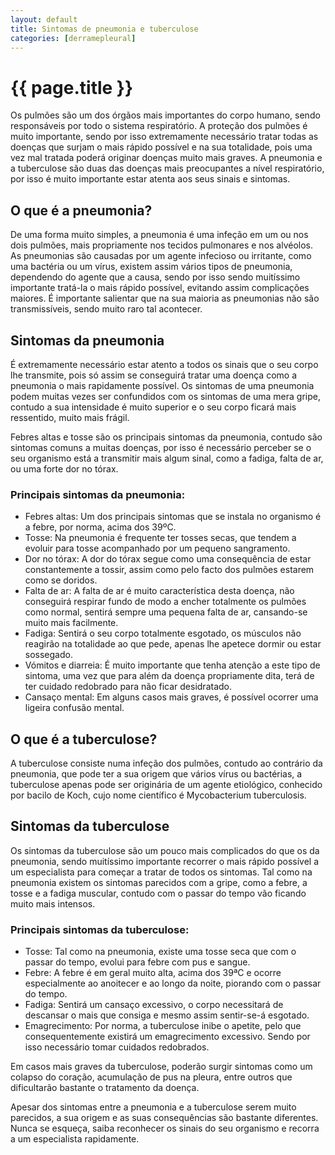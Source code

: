 ```yaml
---
layout: default
title: Sintomas de pneumonia e tuberculose
categories: [derramepleural]
---
```


# {{ page.title }}

Os pulmões são um dos órgãos mais importantes do corpo humano, sendo responsáveis por todo o sistema respiratório. A proteção dos pulmões é muito importante, sendo por isso extremamente necessário tratar todas as doenças que surjam o mais rápido possível e na sua totalidade, pois uma vez mal tratada poderá originar doenças muito mais graves. A pneumonia e a tuberculose são duas das doenças mais preocupantes a nível respiratório, por isso é muito importante estar atenta aos seus sinais e sintomas.

## O que é a pneumonia?

De uma forma muito simples, a pneumonia é uma infeção em um ou nos dois pulmões, mais propriamente nos tecidos pulmonares e nos alvéolos. As pneumonias são causadas por um agente infecioso ou irritante, como uma bactéria ou um vírus, existem assim vários tipos de pneumonia, dependendo do agente que a causa, sendo por isso sendo muitíssimo importante tratá-la o mais rápido possível, evitando assim complicações maiores. É importante salientar que na sua maioria as pneumonias não são transmissíveis, sendo muito raro tal acontecer.

## Sintomas da pneumonia

É extremamente necessário estar atento a todos os sinais que o seu corpo lhe transmite, pois só assim se conseguirá tratar uma doença como a pneumonia o mais rapidamente possível. Os sintomas de uma pneumonia podem muitas vezes ser confundidos com os sintomas de uma mera gripe, contudo a sua intensidade é muito superior e o seu corpo ficará mais ressentido, muito mais frágil.

Febres altas e tosse são os principais sintomas da pneumonia, contudo são sintomas comuns a muitas doenças, por isso é necessário perceber se o seu organismo está a transmitir mais algum sinal, como a fadiga, falta de ar, ou uma forte dor no tórax.

### Principais sintomas da pneumonia:

* Febres altas: Um dos principais sintomas que se instala no organismo é a febre, por norma, acima dos 39ºC.
* Tosse: Na pneumonia é frequente ter tosses secas, que tendem a evoluir para tosse acompanhado por um pequeno sangramento.
* Dor no tórax: A dor do tórax segue como uma consequência de estar constantemente a tossir, assim como pelo facto dos pulmões estarem como se doridos.
* Falta de ar: A falta de ar é muito característica desta doença, não conseguirá respirar fundo de modo a encher totalmente os pulmões como normal, sentirá sempre uma pequena falta de ar, cansando-se muito mais facilmente.
* Fadiga: Sentirá o seu corpo totalmente esgotado, os músculos não reagirão na totalidade ao que pede, apenas lhe apetece dormir ou estar sossegado.
* Vómitos e diarreia: É muito importante que tenha atenção a este tipo de sintoma, uma vez que para além da doença propriamente dita, terá de ter cuidado redobrado para não ficar desidratado.
* Cansaço mental: Em alguns casos mais graves, é possível ocorrer uma ligeira confusão mental.

## O que é a tuberculose?

A tuberculose consiste numa infeção dos pulmões, contudo ao contrário da pneumonia, que pode ter a sua origem que vários vírus ou bactérias, a tuberculose apenas pode ser originária de um agente etiológico, conhecido por bacilo de Koch, cujo nome científico é Mycobacterium tuberculosis.

## Sintomas da tuberculose

Os sintomas da tuberculose são um pouco mais complicados do que os da pneumonia, sendo muitíssimo importante recorrer o mais rápido possível a um especialista para começar a tratar de todos os sintomas. Tal como na pneumonia existem os sintomas parecidos com a gripe, como a febre, a tosse e a fadiga muscular, contudo com o passar do tempo vão ficando muito mais intensos.

### Principais sintomas da tuberculose:

* Tosse: Tal como na pneumonia, existe uma tosse seca que com o passar do tempo, evolui para febre com pus e sangue.
* Febre: A febre é em geral muito alta, acima dos 39ªC e ocorre especialmente ao anoitecer e ao longo da noite, piorando com o passar do tempo.
* Fadiga: Sentirá um cansaço excessivo, o corpo necessitará de descansar o mais que consiga e mesmo assim sentir-se-á esgotado.
* Emagrecimento: Por norma, a tuberculose inibe o apetite, pelo que consequentemente existirá um emagrecimento excessivo. Sendo por isso necessário tomar cuidados redobrados.

Em casos mais graves da tuberculose, poderão surgir sintomas como um colapso do coração, acumulação de pus na pleura, entre outros que dificultarão bastante o tratamento da doença.

Apesar dos sintomas entre a pneumonia e a tuberculose serem muito parecidos, a sua origem e as suas consequências são bastante diferentes. Nunca se esqueça, saiba reconhecer os sinais do seu organismo e recorra a um especialista rapidamente.

